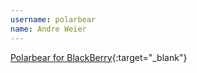 ---username: polarbearname: Andre Weier---[Polarbear for BlackBerry](https://appworld.blackberry.com/webstore/content/20406620/?countrycode=DE&lang=en){:target="_blank"}